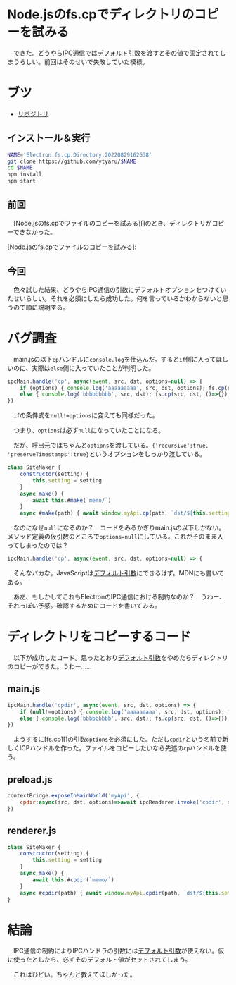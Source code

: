 # Node.jsのfs.cpでディレクトリのコピーを試みる

　できた。どうやらIPC通信では[デフォルト引数][]を渡すとその値で固定されてしまうらしい。前回はそのせいで失敗していた模様。

<!-- more -->

# ブツ

* [リポジトリ][]

[リポジトリ]:https://github.com/ytyaru/Electron.fs.cp.Directory.20220829162638

## インストール＆実行

```sh
NAME='Electron.fs.cp.Directory.20220829162638'
git clone https://github.com/ytyaru/$NAME
cd $NAME
npm install
npm start
```

## 前回

　[Node.jsのfs.cpでファイルのコピーを試みる][]のとき、ディレクトリがコピーできなかった。

[Node.jsのfs.cpでファイルのコピーを試みる]:

## 今回

　色々試した結果、どうやらIPC通信の引数にデフォルトオプションをつけていたせいらしい。それを必須にしたら成功した。何を言っているかわからないと思うので順に説明する。

# バグ調査

　main.jsの以下`cp`ハンドルに`console.log`を仕込んだ。すると`if`側に入ってほしいのに、実際は`else`側に入っていたことが判明した。

```javascript
ipcMain.handle('cp', async(event, src, dst, options=null) => {
    if (options) { console.log('aaaaaaaaa', src, dst, options); fs.cp(src, dst, options, ()=>{}); }
    else { console.log('bbbbbbbbb', src, dst); fs.cp(src, dst, ()=>{}); }
})
```

　`if`の条件式を`null!=options`に変えても同様だった。

　つまり、`options`は必ず`null`になっていたことになる。

　だが、呼出元ではちゃんと`options`を渡している。`{'recursive':true, 'preserveTimestamps':true}`というオプションをしっかり渡している。

```javascript
class SiteMaker {
    constructor(setting) {
        this.setting = setting
    }
    async make() {
        await this.#make(`memo/`)
    }
    async #make(path) { await window.myApi.cp(path, `dst/${this.setting.github.repo}/${path}`, {'recursive':true, 'preserveTimestamps':true}) }
```

　なのになぜ`null`になるのか？　コードをみるかぎりmain.jsの以下しかない。メソッド定義の仮引数のところで`options=null`にしている。これがそのまま入ってしまったのでは？

```javascript
ipcMain.handle('cp', async(event, src, dst, options=null) => {
```

　そんなバカな。JavaScriptは[デフォルト引数][]にできるはず。MDNにも書いてある。

[デフォルト引数]:https://developer.mozilla.org/ja/docs/Web/JavaScript/Reference/Functions/Default_parameters

　ああ、もしかしてこれもElectronのIPC通信における制約なのか？　うわー、それっぽい予感。確認するためにコードを書いてみる。

# ディレクトリをコピーするコード

　以下が成功したコード。思ったとおり[デフォルト引数][]をやめたらディレクトリのコピーができた。うわー……

## main.js

```javascript
ipcMain.handle('cpdir', async(event, src, dst, options) => {
    if (null!=options) { console.log('aaaaaaaaa', src, dst, options); fs.cp(src, dst, options, ()=>{}); }
    else { console.log('bbbbbbbbb', src, dst); fs.cp(src, dst, ()=>{}); }
})
```

　ようするに[fs.cp][]の引数`options`を必須にした。ただし`cpdir`という名前で新しくICPハンドルを作った。ファイルをコピーしたいなら先述の`cp`ハンドルを使う。

## preload.js

```javascript
contextBridge.exposeInMainWorld('myApi', {
    cpdir:async(src, dst, options)=>await ipcRenderer.invoke('cpdir', src, dst, options),
})
```

## renderer.js

```javascript
class SiteMaker {
    constructor(setting) {
        this.setting = setting
    }
    async make() {
        await this.#cpdir(`memo/`)
    }
    async #cpdir(path) { await window.myApi.cpdir(path, `dst/${this.setting.github.repo}/${path}`, {'recursive':true, 'preserveTimestamps':true}) }
}
```

# 結論

　IPC通信の制約によりIPCハンドラの引数には[デフォルト引数][]が使えない。仮に使ったとしたら、必ずそのデフォルト値がセットされてしまう。

　これはひどい。ちゃんと教えてほしかった。

